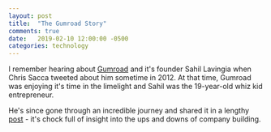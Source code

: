 ```yaml
---
layout: post
title:  "The Gumroad Story"
comments: true
date:   2019-02-10 12:00:00 -0500
categories: technology
---
```


I remember hearing about [Gumroad](http://www.gumroad.com) and it's founder Sahil Lavingia when Chris Sacca tweeted about him sometime in 2012. At that time, Gumroad was enjoying it's time in the limelight and Sahil was the 19-year-old whiz kid entrepreneur.

He's since gone through an incredible journey and shared it in a lengthy [post](https://medium.com/@shl/reflecting-on-my-failure-to-build-a-billion-dollar-company-b0c31d7db0e7) - it's chock full of insight into the ups and downs of company building.